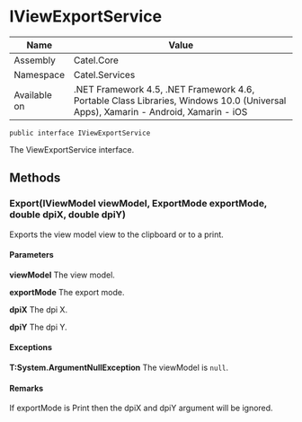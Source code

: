 

# IViewExportService

Name|Value
---|---
Assembly|Catel.Core
Namespace|Catel.Services
Available on|.NET Framework 4.5, .NET Framework 4.6, Portable Class Libraries, Windows 10.0 (Universal Apps), Xamarin - Android, Xamarin - iOS

```
public interface IViewExportService
```

The ViewExportService interface.



## Methods

### Export(IViewModel viewModel, ExportMode exportMode, double dpiX, double dpiY)

Exports the view model view to the clipboard or to a print.

#### Parameters

**viewModel**
The view model.

**exportMode**
The export mode.

**dpiX**
The dpi X.

**dpiY**
The dpi Y.

#### Exceptions

**T:System.ArgumentNullException**
The viewModel is ```null```.

#### Remarks

If exportMode is Print then the dpiX and dpiY argument will be ignored.



